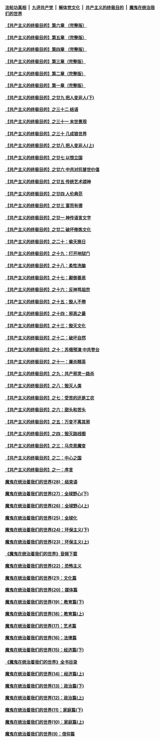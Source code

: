 ####  [法轮功真相](../../../../basic/blob/master/README.md?t=05100701) &nbsp;|&nbsp; [九评共产党](../../../../9ping.md/blob/master/README.md?t=05100701) &nbsp;|&nbsp; [解体党文化](../../../../jtdwh.md/blob/master/README.md?t=05100701)  &nbsp;|&nbsp; [共产主义的终极目的](../../../../gczydzjmd.md/blob/master/README.md?t=05100701) &nbsp;|&nbsp; [魔鬼在统治我们的世界](../../../../mgztzwmdsj.md/blob/master/README.md?t=05100701) 

#### [【共产主义的终极目的】第六章 （完整版）](../pages/nsc422/n11428913.md?t=05100701) 

#### [【共产主义的终极目的】第五章 （完整版）](../pages/nsc422/n11428912.md?t=05100701) 

#### [【共产主义的终极目的】第四章 （完整版）](../pages/nsc422/n11428907.md?t=05100701) 

#### [【共产主义的终极目的】第三章（完整版）](../pages/nsc422/n11428848.md?t=05100701) 

#### [【共产主义的终极目的】第二章（完整版）](../pages/nsc422/n11428831.md?t=05100701) 

#### [【共产主义的终极目的】第一章（完整版）](../pages/nsc422/n11417651.md?t=05100701) 

#### [【共产主义的终极目的】之廿九 把人变非人(下)](../pages/nsc422/n11344140.md?t=05100701) 

#### [【共产主义的终极目的】之三十二 结语](../pages/nsc422/n11360535.md?t=05100701) 

#### [【共产主义的终极目的】之三十一 末世景观](../pages/nsc422/n11351129.md?t=05100701) 

#### [【共产主义的终极目的】之三十 几成狼世界](../pages/nsc422/n11348280.md?t=05100701) 

#### [【共产主义的终极目的】之廿八 把人变非人(上)](../pages/nsc422/n11340492.md?t=05100701) 

#### [【共产主义的终极目的】之廿七 以恨立国](../pages/nsc422/n11336944.md?t=05100701) 

#### [【共产主义的终极目的】之廿六 中共对抗普世价值](../pages/nsc422/n11324785.md?t=05100701) 

#### [【共产主义的终极目的】之廿五 传统艺术颂神](../pages/nsc422/n11296396.md?t=05100701) 

#### [【共产主义的终极目的】之廿四 人伦典范](../pages/nsc422/n11296397.md?t=05100701) 

#### [【共产主义的终极目的】之廿三 富而有德](../pages/nsc422/n11283598.md?t=05100701) 

#### [【共产主义的终极目的】之廿一 神传语言文字](../pages/nsc422/n11263265.md?t=05100701) 

#### [【共产主义的终极目的】之廿二 破坏修炼文化](../pages/nsc422/n11245728.md?t=05100701) 

#### [【共产主义的终极目的】之二十：偷天换日](../pages/nsc422/n11238846.md?t=05100701) 

#### [【共产主义的终极目的】之十九：打开地狱门](../pages/nsc422/n11206376.md?t=05100701) 

#### [【共产主义的终极目的】之十八：柔性洗脑](../pages/nsc422/n11199994.md?t=05100701) 

#### [【共产主义的终极目的】之十七：颠倒善恶](../pages/nsc422/n11179782.md?t=05100701) 

#### [【共产主义的终极目的】之十六：反神骂祖宗](../pages/nsc422/n11166798.md?t=05100701) 

#### [【共产主义的终极目的】之十五：毁人不倦](../pages/nsc422/n11166792.md?t=05100701) 

#### [【共产主义的终极目的】之十四：邪恶之最](../pages/nsc422/n11150249.md?t=05100701) 

#### [【共产主义的终极目的】之十三：毁灭文化](../pages/nsc422/n11135227.md?t=05100701) 

#### [【共产主义的终极目的】之十二：破坏自然](../pages/nsc422/n11135214.md?t=05100701) 

#### [【共产主义的终极目的】之十：苏俄预演 中共登台](../pages/nsc422/n11118424.md?t=05100701) 

#### [【共产主义的终极目的】之十一：屠杀精英](../pages/nsc422/n11118442.md?t=05100701) 

#### [【共产主义的终极目的】之九：共产邪灵一路杀](../pages/nsc422/n11114139.md?t=05100701) 

#### [【共产主义的终极目的】之八：毁灭人类](../pages/nsc422/n11108503.md?t=05100701) 

#### [【共产主义的终极目的】之七：受苦的还是工农](../pages/nsc422/n11101809.md?t=05100701) 

#### [【共产主义的终极目的】之六：甜头和苦头](../pages/nsc422/n11096971.md?t=05100701) 

#### [【共产主义的终极目的】之五：万变不离其邪](../pages/nsc422/n11091285.md?t=05100701) 

#### [【共产主义的终极目的】之四：毁灭路线图](../pages/nsc422/n11086284.md?t=05100701) 

#### [【共产主义的终极目的】之三：马克思魔变](../pages/nsc422/n11061941.md?t=05100701) 

#### [【共产主义的终极目的】之二：中心之国](../pages/nsc422/n11047728.md?t=05100701) 

#### [【共产主义的终极目的】之一：序言](../pages/nsc422/n11086077.md?t=05100701) 

#### [魔鬼在统治着我们的世界(28)：结束语](../pages/nsc422/n10936246.md?t=05100701) 

#### [魔鬼在统治着我们的世界(27)：全球野心(下)](../pages/nsc422/n10928319.md?t=05100701) 

#### [魔鬼在统治着我们的世界(26)：全球野心(上)](../pages/nsc422/n10900318.md?t=05100701) 

#### [魔鬼在统治着我们的世界(25)：全球化](../pages/nsc422/n10788205.md?t=05100701) 

#### [魔鬼在统治着我们的世界(24)：环保主义(下)](../pages/nsc422/n10695307.md?t=05100701) 

#### [魔鬼在统治着我们的世界(23)：环保主义(上)](../pages/nsc422/n10688613.md?t=05100701) 

#### [《魔鬼在统治着我们的世界》音频下载](../pages/nsc422/n10635553.md?t=05100701) 

#### [魔鬼在统治着我们的世界(22)：恐怖主义](../pages/nsc422/n10614727.md?t=05100701) 

#### [魔鬼在统治着我们的世界(21)：文化篇](../pages/nsc422/n10597706.md?t=05100701) 

#### [魔鬼在统治着我们的世界(20)：媒体篇](../pages/nsc422/n10586579.md?t=05100701) 

#### [魔鬼在统治着我们的世界(19)：教育篇(下)](../pages/nsc422/n10564808.md?t=05100701) 

#### [魔鬼在统治着我们的世界(18)：教育篇(上)](../pages/nsc422/n10526970.md?t=05100701) 

#### [魔鬼在统治着我们的世界(17)：艺术篇](../pages/nsc422/n10499093.md?t=05100701) 

#### [魔鬼在统治着我们的世界(16)：法律篇](../pages/nsc422/n10485969.md?t=05100701) 

#### [魔鬼在统治着我们的世界(15)：经济篇(下)](../pages/nsc422/n10469975.md?t=05100701) 

#### [《魔鬼在统治着我们的世界》全书目录](../pages/nsc422/n10464261.md?t=05100701) 

#### [魔鬼在统治着我们的世界(14)：经济篇(上)](../pages/nsc422/n10457370.md?t=05100701) 

#### [魔鬼在统治着我们的世界(13)：政治篇(下)](../pages/nsc422/n10448270.md?t=05100701) 

#### [魔鬼在统治着我们的世界(12)：政治篇(上)](../pages/nsc422/n10444576.md?t=05100701) 

#### [魔鬼在统治着我们的世界(11)：家庭篇(下)](../pages/nsc422/n10440961.md?t=05100701) 

#### [魔鬼在统治着我们的世界(10)：家庭篇(上)](../pages/nsc422/n10435448.md?t=05100701) 

#### [魔鬼在统治着我们的世界(9)：信仰篇](../pages/nsc422/n10432159.md?t=05100701) 


